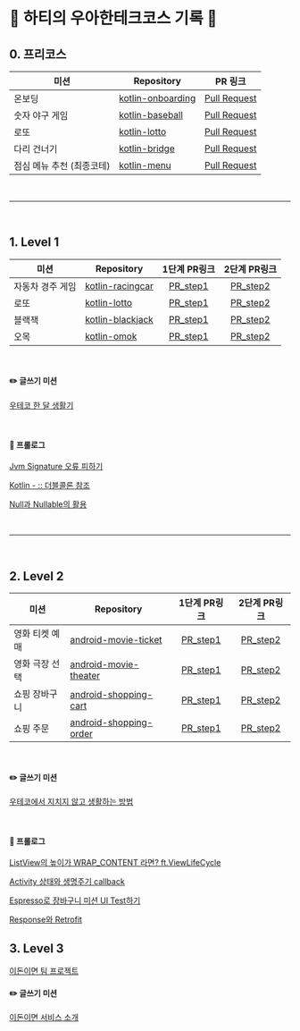 # 🍵 하티의 우아한테크코스 기록 📝

## 0. 프리코스
|미션|Repository|PR 링크|
|---|---|---|
|온보딩|[kotlin-onboarding](https://github.com/sujin9/kotlin-onboarding/tree/sujin9)|[Pull Request](https://github.com/woowacourse-precourse/kotlin-onboarding/pull/114)|
|숫자 야구 게임|[kotlin-baseball](https://github.com/sujin9/kotlin-baseball/tree/sujin9)|[Pull Request](https://github.com/woowacourse-precourse/kotlin-baseball/pull/95)|
|로또|[kotlin-lotto](https://github.com/sujin9/kotlin-lotto-pre/tree/sujin9)|[Pull Request](https://github.com/woowacourse-precourse/kotlin-lotto/pull/120)|
|다리 건너기|[kotlin-bridge](https://github.com/sujin9/kotlin-bridge/tree/sujin9)|[Pull Request](https://github.com/woowacourse-precourse/kotlin-bridge/pull/84)|
|점심 메뉴 추천 (최종코테)|[kotlin-menu](https://github.com/sujin9/kotlin-menu/tree/sujin9)|[Pull Request](https://github.com/woowacourse-precourse/kotlin-menu/pull/10)|

<br/>

---

<br/>

## 1. Level 1
|미션|Repository|1단계 PR링크|2단계 PR링크|
|---|---|:---:|:---:|
|자동차 경주 게임|[kotlin-racingcar](https://github.com/woowacourse/kotlin-racingcar/tree/sujin9)|[PR_step1](https://github.com/woowacourse/kotlin-racingcar/pull/52)|[PR_step2](https://github.com/woowacourse/kotlin-racingcar/pull/61)|
|로또|[kotlin-lotto](https://github.com/woowacourse/kotlin-lotto/tree/sujin9)|[PR_step1](https://github.com/woowacourse/kotlin-lotto/pull/10)|[PR_step2](https://github.com/woowacourse/kotlin-lotto/pull/35)|
|블랙잭|[kotlin-blackjack](https://github.com/woowacourse/kotlin-blackjack/tree/sujin9)|[PR_step1](https://github.com/woowacourse/kotlin-blackjack/pull/15)|[PR_step2](https://github.com/woowacourse/kotlin-blackjack/pull/47)|
|오목|[kotlin-omok](https://github.com/woowacourse/kotlin-omok/tree/sujin9)|[PR_step1](https://github.com/woowacourse/kotlin-omok/pull/25)|[PR_step2](https://github.com/woowacourse/kotlin-omok/pull/49)|

<br/>

#### ✏️ 글쓰기 미션

[우테코 한 달 생활기](https://github.com/sujin9/woowa-writing-5/blob/sujin9/LEVEL1.md)

<br/>

#### 📖 프롤로그 

[Jvm Signature 오류 피하기](https://prolog.techcourse.co.kr/studylogs/2630)

[Kotlin - :: 더블콜론 참조](https://prolog.techcourse.co.kr/studylogs/2876)

[Null과 Nullable의 활용](https://prolog.techcourse.co.kr/studylogs/3089)

<br/>

---

<br/>

## 2. Level 2
|미션|Repository|1단계 PR링크|2단계 PR링크|
|---|---|:---:|:---:|
|영화 티켓 예매|[android-movie-ticket](https://github.com/woowacourse/android-movie-ticket/tree/sujin9) | [PR_step1](https://github.com/woowacourse/android-movie-ticket/pull/10)|[PR_step2](https://github.com/woowacourse/android-movie-ticket/pull/49)|
|영화 극장 선택|[android-movie-theater](https://github.com/woowacourse/android-movie-theater/tree/sujin9)|[PR_step1](https://github.com/woowacourse/android-movie-theater/pull/11)|[PR_step2](https://github.com/woowacourse/android-movie-theater/pull/49)|
|쇼핑 장바구니|[android-shopping-cart](https://github.com/woowacourse/android-shopping-cart/tree/sujin9)|[PR_step1](https://github.com/woowacourse/android-shopping-cart/pull/19)|[PR_step2](https://github.com/woowacourse/android-shopping-cart/pull/49)|
|쇼핑 주문|[android-shopping-order](https://github.com/woowacourse/android-shopping-order/tree/sujin9)|[PR_step1](https://github.com/woowacourse/android-shopping-order/pull/25)|[PR_step2](https://github.com/woowacourse/android-shopping-order/pull/46)|

<br/>

#### ✏️ 글쓰기 미션

[우테코에서 지치지 않고 생활하는 방법](https://github.com/sujin9/woowa-writing-5/blob/sujin9/LEVEL2.md)

<br/>

#### 📖 프롤로그 

[ListView의 높이가 WRAP_CONTENT 라면? ft.ViewLifeCycle](https://prolog.techcourse.co.kr/studylogs/3276)

[Activity 상태와 생명주기 callback](https://prolog.techcourse.co.kr/studylogs/3752)

[Espresso로 장바구니 미션 UI Test하기](https://prolog.techcourse.co.kr/studylogs/3760)

[Response와 Retrofit](https://prolog.techcourse.co.kr/studylogs/3771)

## 3. Level 3

[이돈이면 팀 프로젝트](https://github.com/woowacourse-teams/2023-edonymyeon)

#### ✏️ 글쓰기 미션

[이돈이면 서비스 소개](https://github.com/This2sho/woowa-writing-5/blob/edonymyeon/LEVEL3.md)
